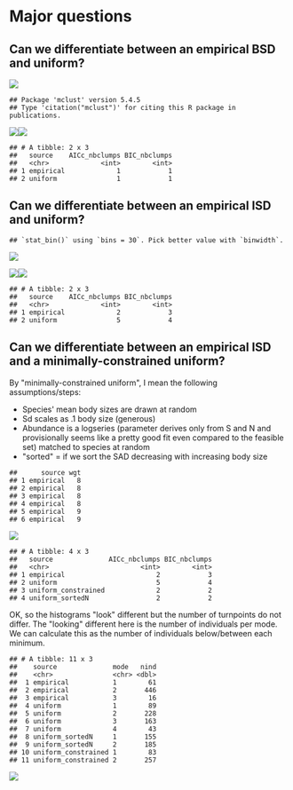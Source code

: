 Major questions
================

Can we differentiate between an empirical BSD and uniform?
----------------------------------------------------------

![](main_files/figure-markdown_github/plot%20empirical%20and%20uniform%20BSDs-1.png)

    ## Package 'mclust' version 5.4.5
    ## Type 'citation("mclust")' for citing this R package in publications.

![](main_files/figure-markdown_github/fit%20gaussians%20to%20bsds-1.png)![](main_files/figure-markdown_github/fit%20gaussians%20to%20bsds-2.png)

    ## # A tibble: 2 x 3
    ##   source    AICc_nbclumps BIC_nbclumps
    ##   <chr>             <int>        <int>
    ## 1 empirical             1            1
    ## 2 uniform               1            1

Can we differentiate between an empirical ISD and uniform?
----------------------------------------------------------

    ## `stat_bin()` using `bins = 30`. Pick better value with `binwidth`.

![](main_files/figure-markdown_github/plot%20empirical%20and%20uniform%20ISDs-1.png)

![](main_files/figure-markdown_github/fit%20gaussians%20to%20isds-1.png)![](main_files/figure-markdown_github/fit%20gaussians%20to%20isds-2.png)

    ## # A tibble: 2 x 3
    ##   source    AICc_nbclumps BIC_nbclumps
    ##   <chr>             <int>        <int>
    ## 1 empirical             2            3
    ## 2 uniform               5            4

Can we differentiate between an empirical ISD and a minimally-constrained uniform?
----------------------------------------------------------------------------------

By "minimally-constrained uniform", I mean the following assumptions/steps:

-   Species' mean body sizes are drawn at random
-   Sd scales as .1 body size (generous)
-   Abundance is a logseries (parameter derives only from S and N and provisionally seems like a pretty good fit even compared to the feasible set) matched to species at random
-   "sorted" = if we sort the SAD decreasing with increasing body size

<!-- -->

    ##      source wgt
    ## 1 empirical   8
    ## 2 empirical   8
    ## 3 empirical   8
    ## 4 empirical   8
    ## 5 empirical   9
    ## 6 empirical   9

![](main_files/figure-markdown_github/minimally%20constrained%20uniform-1.png)

    ## # A tibble: 4 x 3
    ##   source              AICc_nbclumps BIC_nbclumps
    ##   <chr>                       <int>        <int>
    ## 1 empirical                       2            3
    ## 2 uniform                         5            4
    ## 3 uniform_constrained             2            2
    ## 4 uniform_sortedN                 2            2

OK, so the histograms "look" different but the number of turnpoints do not differ. The "looking" different here is the number of individuals per mode. We can calculate this as the number of individuals below/between each minimum.

    ## # A tibble: 11 x 3
    ##    source              mode   nind
    ##    <chr>               <chr> <dbl>
    ##  1 empirical           1        61
    ##  2 empirical           2       446
    ##  3 empirical           3        16
    ##  4 uniform             1        89
    ##  5 uniform             2       228
    ##  6 uniform             3       163
    ##  7 uniform             4        43
    ##  8 uniform_sortedN     1       155
    ##  9 uniform_sortedN     2       185
    ## 10 uniform_constrained 1        83
    ## 11 uniform_constrained 2       257

![](main_files/figure-markdown_github/nind%20btwn%20minima-1.png)

